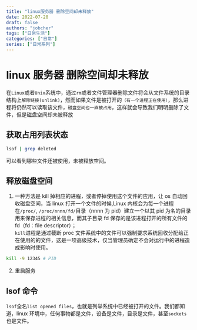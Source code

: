 ```yaml
---
title: "linux服务器 删除空间却未释放"
date: 2022-07-20
draft: false
authors: "jobcher"
tags: ["日常生活"]
categories: ["日常"]
series: ["日常系列"]
---
```


# linux 服务器 删除空间却未释放

在`Linux`或者`Unix`系统中，通过`rm`或者文件管理器删除文件将会从文件系统的目录结构上`解除链接(unlink)`，然而如果文件是被打开的`（有一个进程正在使用）`，那么进程将仍然可以读取该文件，`磁盘空间也一直被占用`，这样就会导致我们明明删除了文件，但是磁盘空间却未被释放

## 获取占用列表状态

```sh
lsof | grep deleted
```

可以看到哪些文件还被使用，未被释放空间。

## 释放磁盘空间

1. 一种方法是 kill 掉相应的进程，或者停掉使用这个文件的应用，让 os 自动回收磁盘空间，当 linux 打开一个文件的时候,Linux 内核会为每一个进程在`/proc/`, `/proc/nnnn/fd/`目录（nnnn 为 pid）建立一个以其 pid 为名的目录用来保存进程的相关信息，而其子目录 fd 保存的是该进程打开的所有文件的 fd（fd：file descriptor）；  
   `kill`进程是通过截断 proc 文件系统中的文件可以强制要求系统回收分配给正在使用的的文件，这是一项高级技术，仅当管理员确定不会对运行中的进程造成影响时使用。

```sh
kill -9 12345 # PID
```

2. 重启服务

## lsof 命令

`lsof`全名`list opened files`，也就是列举系统中已经被打开的文件。我们都知道，linux 环境中，任何事物都是文件，设备是文件，目录是文件，甚至`sockets`也是文件。
